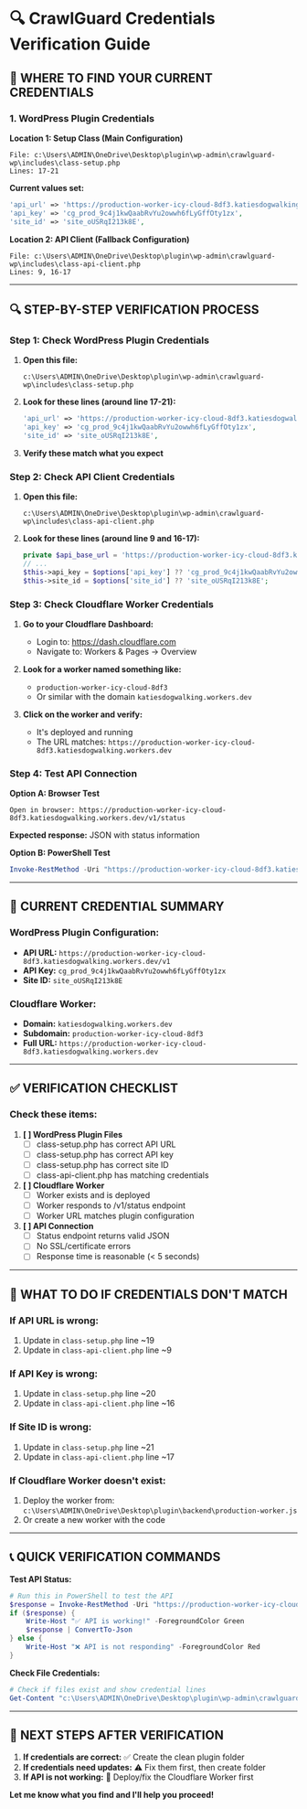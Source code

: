 # 🔍 **CrawlGuard Credentials Verification Guide**

## 📍 **WHERE TO FIND YOUR CURRENT CREDENTIALS**

### **1. WordPress Plugin Credentials**

**Location 1: Setup Class (Main Configuration)**
```
File: c:\Users\ADMIN\OneDrive\Desktop\plugin\wp-admin\crawlguard-wp\includes\class-setup.php
Lines: 17-21
```

**Current values set:**
```php
'api_url' => 'https://production-worker-icy-cloud-8df3.katiesdogwalking.workers.dev/v1',
'api_key' => 'cg_prod_9c4j1kwQaabRvYu2owwh6fLyGffOty1zx',
'site_id' => 'site_oUSRqI213k8E',
```

**Location 2: API Client (Fallback Configuration)**
```
File: c:\Users\ADMIN\OneDrive\Desktop\plugin\wp-admin\crawlguard-wp\includes\class-api-client.php
Lines: 9, 16-17
```

---

## 🔍 **STEP-BY-STEP VERIFICATION PROCESS**

### **Step 1: Check WordPress Plugin Credentials**

1. **Open this file:**
   ```
   c:\Users\ADMIN\OneDrive\Desktop\plugin\wp-admin\crawlguard-wp\includes\class-setup.php
   ```

2. **Look for these lines (around line 17-21):**
   ```php
   'api_url' => 'https://production-worker-icy-cloud-8df3.katiesdogwalking.workers.dev/v1',
   'api_key' => 'cg_prod_9c4j1kwQaabRvYu2owwh6fLyGffOty1zx',
   'site_id' => 'site_oUSRqI213k8E',
   ```

3. **Verify these match what you expect**

### **Step 2: Check API Client Credentials**

1. **Open this file:**
   ```
   c:\Users\ADMIN\OneDrive\Desktop\plugin\wp-admin\crawlguard-wp\includes\class-api-client.php
   ```

2. **Look for these lines (around line 9 and 16-17):**
   ```php
   private $api_base_url = 'https://production-worker-icy-cloud-8df3.katiesdogwalking.workers.dev/v1';
   // ...
   $this->api_key = $options['api_key'] ?? 'cg_prod_9c4j1kwQaabRvYu2owwh6fLyGffOty1zx';
   $this->site_id = $options['site_id'] ?? 'site_oUSRqI213k8E';
   ```

### **Step 3: Check Cloudflare Worker Credentials**

1. **Go to your Cloudflare Dashboard:**
   - Login to: https://dash.cloudflare.com
   - Navigate to: Workers & Pages → Overview

2. **Look for a worker named something like:**
   - `production-worker-icy-cloud-8df3` 
   - Or similar with the domain `katiesdogwalking.workers.dev`

3. **Click on the worker and verify:**
   - It's deployed and running
   - The URL matches: `https://production-worker-icy-cloud-8df3.katiesdogwalking.workers.dev`

### **Step 4: Test API Connection**

**Option A: Browser Test**
```
Open in browser: https://production-worker-icy-cloud-8df3.katiesdogwalking.workers.dev/v1/status
```
**Expected response:** JSON with status information

**Option B: PowerShell Test**
```powershell
Invoke-RestMethod -Uri "https://production-worker-icy-cloud-8df3.katiesdogwalking.workers.dev/v1/status" -Method GET
```

---

## 🔐 **CURRENT CREDENTIAL SUMMARY**

### **WordPress Plugin Configuration:**
- **API URL:** `https://production-worker-icy-cloud-8df3.katiesdogwalking.workers.dev/v1`
- **API Key:** `cg_prod_9c4j1kwQaabRvYu2owwh6fLyGffOty1zx`
- **Site ID:** `site_oUSRqI213k8E`

### **Cloudflare Worker:**
- **Domain:** `katiesdogwalking.workers.dev`
- **Subdomain:** `production-worker-icy-cloud-8df3`
- **Full URL:** `https://production-worker-icy-cloud-8df3.katiesdogwalking.workers.dev`

---

## ✅ **VERIFICATION CHECKLIST**

### **Check these items:**

1. **[ ] WordPress Plugin Files**
   - [ ] class-setup.php has correct API URL
   - [ ] class-setup.php has correct API key
   - [ ] class-setup.php has correct site ID
   - [ ] class-api-client.php has matching credentials

2. **[ ] Cloudflare Worker**
   - [ ] Worker exists and is deployed
   - [ ] Worker responds to /v1/status endpoint
   - [ ] Worker URL matches plugin configuration

3. **[ ] API Connection**
   - [ ] Status endpoint returns valid JSON
   - [ ] No SSL/certificate errors
   - [ ] Response time is reasonable (< 5 seconds)

---

## 🚨 **WHAT TO DO IF CREDENTIALS DON'T MATCH**

### **If API URL is wrong:**
1. Update in `class-setup.php` line ~19
2. Update in `class-api-client.php` line ~9

### **If API Key is wrong:**
1. Update in `class-setup.php` line ~20
2. Update in `class-api-client.php` line ~16

### **If Site ID is wrong:**
1. Update in `class-setup.php` line ~21
2. Update in `class-api-client.php` line ~17

### **If Cloudflare Worker doesn't exist:**
1. Deploy the worker from: `c:\Users\ADMIN\OneDrive\Desktop\plugin\backend\production-worker.js`
2. Or create a new worker with the code

---

## 📞 **QUICK VERIFICATION COMMANDS**

**Test API Status:**
```powershell
# Run this in PowerShell to test the API
$response = Invoke-RestMethod -Uri "https://production-worker-icy-cloud-8df3.katiesdogwalking.workers.dev/v1/status" -Method GET -ErrorAction SilentlyContinue
if ($response) {
    Write-Host "✅ API is working!" -ForegroundColor Green
    $response | ConvertTo-Json
} else {
    Write-Host "❌ API is not responding" -ForegroundColor Red
}
```

**Check File Credentials:**
```powershell
# Check if files exist and show credential lines
Get-Content "c:\Users\ADMIN\OneDrive\Desktop\plugin\wp-admin\crawlguard-wp\includes\class-setup.php" | Select-String "api_url|api_key|site_id"
```

---

## 🎯 **NEXT STEPS AFTER VERIFICATION**

1. **If credentials are correct:** ✅ Create the clean plugin folder
2. **If credentials need updates:** ⚠️ Fix them first, then create folder  
3. **If API is not working:** 🔧 Deploy/fix the Cloudflare Worker first

**Let me know what you find and I'll help you proceed!**
